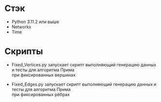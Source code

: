 # Стэк
* Python 3.11.2 или выше
* Networkx
* Time
# Скрипты
* Fixed_Vertices.py запускает скрипт выполняющий генерацию данных и тесты для алгоритма Прима  
при фиксированных вершинах


* Fixed_Edges.py запускает скрипт выполняющий генерацию данных и тесты для алгоритма Прима  
при фиксированных рёбрах
